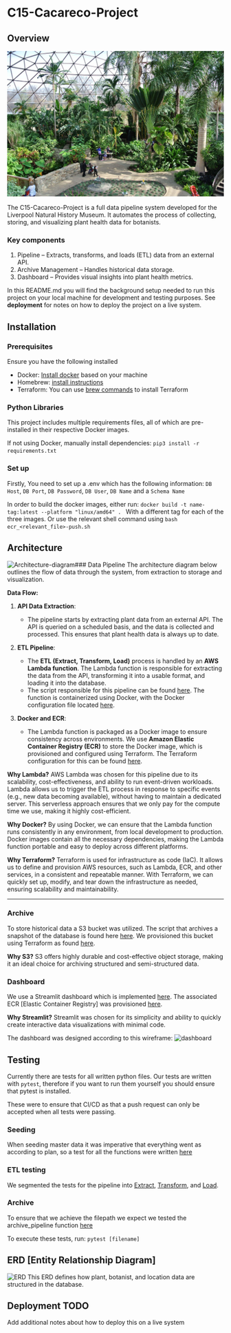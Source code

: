 # C15-Cacareco-Project

## Overview
![LMNH-picture](./images/LMNH-pic.jpg)

The C15-Cacareco-Project is a full data pipeline system developed for the Liverpool Natural History Museum. It automates the process of collecting, storing, and visualizing plant health data for botanists.

### Key components

1. Pipeline – Extracts, transforms, and loads (ETL) data from an external API.
2. Archive Management – Handles historical data storage.
3. Dashboard – Provides visual insights into plant health metrics.


In this README.md you will find the background setup needed to run this project on your local machine for development and testing purposes. See **deployment** for notes on how to deploy the project on a live system.

## Installation 
### Prerequisites
Ensure you have the following installed

- Docker: [Install docker](https://docs.docker.com/desktop/) based on your machine
- Homebrew: [install instructions](https://brew.sh/)
- Terraform: You can use [brew commands](https://developer.hashicorp.com/terraform/tutorials/aws-get-started/install-cli) to install Terraform

### Python Libraries

This project includes multiple requirements files, all of which are pre-installed in their respective Docker images.

If not using Docker, manually install dependencies:
```pip3 install -r requirements.txt```

### Set up

Firstly, You need to set up a .env which has the following information: `DB Host`, `DB Port`, `DB Password`, `DB User`, `DB Name` and a `Schema Name`

In order to build the docker images, either run:
```docker build -t name-tag:latest --platform "linux/amd64" . ```
With a different tag for each of the three images. Or use the relevant shell command using `bash ecr_<relevant_file>-push.sh`

## Architecture
![Architecture-diagram](./images/LMNH_week1.drawio.png)### Data Pipeline
The architecture diagram below outlines the flow of data through the system, from extraction to storage and visualization.

**Data Flow:**

1. **API Data Extraction**:
   - The pipeline starts by extracting plant data from an external API. The API is queried on a scheduled basis, and the data is collected and processed. This ensures that plant health data is always up to date.

2. **ETL Pipeline**:
   - The **ETL (Extract, Transform, Load)** process is handled by an **AWS Lambda function**. The Lambda function is responsible for extracting the data from the API, transforming it into a usable format, and loading it into the database. 
   - The script responsible for this pipeline can be found [here](./pipeline/pipeline.py). The function is containerized using Docker, with the Docker configuration file located [here](./pipeline/Dockerfile). 

3. **Docker and ECR**:
   - The Lambda function is packaged as a Docker image to ensure consistency across environments. We use **Amazon Elastic Container Registry (ECR)** to store the Docker image, which is provisioned and configured using Terraform. The Terraform configuration for this can be found [here](./pipeline/terraform/lambda_pipeline.tf).

**Why Lambda?**
AWS Lambda was chosen for this pipeline due to its scalability, cost-effectiveness, and ability to run event-driven workloads. Lambda allows us to trigger the ETL process in response to specific events (e.g., new data becoming available), without having to maintain a dedicated server. This serverless approach ensures that we only pay for the compute time we use, making it highly cost-efficient.

**Why Docker?**
By using Docker, we can ensure that the Lambda function runs consistently in any environment, from local development to production. Docker images contain all the necessary dependencies, making the Lambda function portable and easy to deploy across different platforms.

**Why Terraform?**
Terraform is used for infrastructure as code (IaC). It allows us to define and provision AWS resources, such as Lambda, ECR, and other services, in a consistent and repeatable manner. With Terraform, we can quickly set up, modify, and tear down the infrastructure as needed, ensuring scalability and maintainability.

---


### Archive
To store historical data a S3 bucket was utilized. The script that archives a snapshot of the database is found here [here](./archive/lambda_function/). We provisioned this bucket using Terraform as found [here](./archive/terraform/main.tf).

**Why S3?**
S3 offers highly durable and cost-effective object storage, making it an ideal choice for archiving structured and semi-structured data.

### Dashboard
We use a Streamlit dashboard which is implemented [here](./dashboard/dashboard.py). The associated ECR [Elastic Container Registry] was provisioned [here](./dashboard/main.tf).

**Why Streamlit?**
Streamlit was chosen for its simplicity and ability to quickly create interactive data visualizations with minimal code.

The dashboard was designed according to this wireframe:
![dashboard](./images/LMNH-Botanty-Department-Dashboard.png)

## Testing

Currently there are tests for all written python files. Our tests are written with `pytest`, therefore if you want to run them yourself you should ensure that pytest is installed. 

These were to ensure that CI/CD as that a push request can only be accepted when all tests were passing.

### Seeding

When seeding master data it was imperative that everything went as according to plan, so a test for all the functions were written [here](./schema/test_seed_master_data.py)

### ETL testing
We segmented the tests for the pipeline into [Extract](/pipeline/ETL-scripts/test_extract.py), [Transform](/pipeline/ETL-scripts/test_transform.py), and [Load](/pipeline/ETL-scripts/test_load.py). 

### Archive
To ensure that we achieve the filepath we expect we tested the archive_pipeline function [here](./archive/lambda_function/test_archive_pipeline.py)

To execute these tests, run:
`pytest [filename]`


## ERD [Entity Relationship Diagram]
![ERD](./images/LMNH_RDS_ERD.png)
This ERD defines how plant, botanist, and location data are structured in the database.



## Deployment TODO

Add additional notes about how to deploy this on a live system
